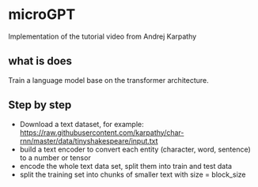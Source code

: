 # microGPT
Implementation of the tutorial video from  Andrej Karpathy

## what is does
Train a language model base on the transformer architecture.

## Step by step
- Download a text dataset, for example: https://raw.githubusercontent.com/karpathy/char-rnn/master/data/tinyshakespeare/input.txt
- build a text encoder to convert each entity (character, word, sentence) to a number or tensor
- encode the whole text data set, split them into train and test data
- split the training set into chunks of smaller text with size = block_size